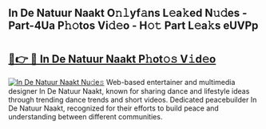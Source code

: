 ## In De Natuur Naakt O𝚗𝚕yf𝚊ns L𝚎a𝚔ed N𝚞𝚍es - Part-4Ua P𝚑𝚘tos Vi𝚍𝚎o - H𝚘𝚝 Part L𝚎a𝚔s eUVPp

# <h2><a href="http://kf8ade.oniu.top/?m=In+De+Natuur+Naakt">🔗👉 🔴 In De Natuur Naakt P𝚑ot𝚘𝚜 V𝚒d𝚎o</a></h2>

[![In De Natuur Naakt Nu𝚍e𝚜](https://i.imgur.com/0qMVB7G.gif)](http://kf8ade.oniu.top/?m=In+De+Natuur+Naakt)
Web-based entertainer and multimedia designer In De Natuur Naakt, known for sharing dance and lifestyle ideas through trending dance trends and short videos. Dedicated peacebuilder In De Natuur Naakt, recognized for their efforts to build peace and understanding between different communities.  
